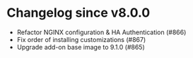 # Changelog since v8.0.0
- Refactor NGINX configuration & HA Authentication (#866) 
- Fix order of installing customizations (#867) 
- Upgrade add-on base image to 9.1.0 (#865) 
